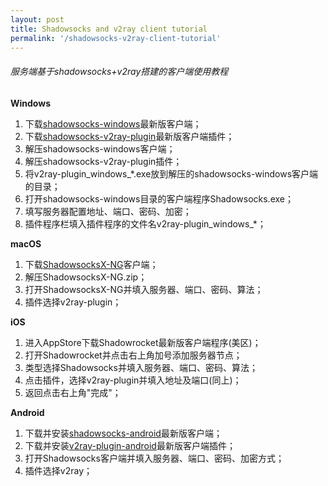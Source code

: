 ```yaml
---
layout: post
title: Shadowsocks and v2ray client tutorial
permalink: '/shadowsocks-v2ray-client-tutorial'
---
```


###### 服务端基于shadowsocks+v2ray搭建的客户端使用教程

**Windows**

<ol>
    <li>下载<a href="https://github.com/shadowsocks/shadowsocks-windows/releases" target="_blank">shadowsocks-windows</a>最新版客户端；</li>
    <li>下载<a href="https://github.com/shadowsocks/v2ray-plugin/releases" target="_blank">shadowsocks-v2ray-plugin</a>最新版客户端插件；</li>
    <li>解压shadowsocks-windows客户端；</li>
    <li>解压shadowsocks-v2ray-plugin插件；</li>
    <li>将v2ray-plugin_windows_*.exe放到解压的shadowsocks-windows客户端的目录；</li>
    <li>打开shadowsocks-windows目录的客户端程序Shadowsocks.exe；</li>
    <li>填写服务器配置地址、端口、密码、加密；</li>
    <li>插件程序栏填入插件程序的文件名v2ray-plugin_windows_*；</li>
</ol>

**macOS**

<ol>
    <li>下载<a href="https://github.com/shadowsocks/ShadowsocksX-NG/releases" target="_blank">ShadowsocksX-NG</a>客户端；</li>
    <li>解压ShadowsocksX-NG.zip；</li>
    <li>打开ShadowsocksX-NG并填入服务器、端口、密码、算法；</li>
    <li>插件选择v2ray-plugin；</li>
</ol>

**iOS**

<ol>
    <li>进入AppStore下载Shadowrocket最新版客户端程序(美区)；</li>
    <li>打开Shadowrocket并点击右上角加号添加服务器节点；</li>
    <li>类型选择Shadowsocks并填入服务器、端口、密码、算法；</li>
    <li>点击插件，选择v2ray-plugin并填入地址及端口(同上)；</li>
    <li>返回点击右上角"完成"；</li>
</ol>

**Android**

<ol>
    <li>下载并安装<a href="https://github.com/shadowsocks/shadowsocks-android/releases" target="_blank">shadowsocks-android</a>最新版客户端；</li>
    <li>下载并安装<a href="https://github.com/shadowsocks/v2ray-plugin-android/releases" target="_blank">v2ray-plugin-android</a>最新版客户端插件；</li>
    <li>打开Shadowsocks客户端并填入服务器、端口、密码、加密方式；</li>
    <li>插件选择v2ray；</li>
</ol>
